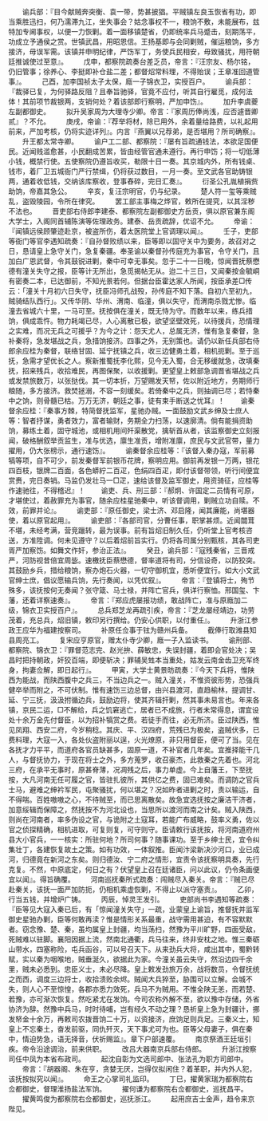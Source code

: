 <!-- { "loadSidebar": true } -->
　　谕兵部：『目今献贼奔突衡、袁一带，势甚披猖。平贼镇左良玉恢省有功，即当乘胜迅扫，何乃濡滞九江，坐失事会？姑念事权不一，粮饷不敷，未能展布，兹特加专阃事权，以便一力恢剿。着一面移镇楚省，仍即统率兵马蹙击，刻期荡平，功成立予通侯之赏。世镇武昌，用昭恩信。王扬基即与会同剿贼，催运粮饷，多方接济，毋误军需。该镇并申明纪律，严饬军丁，务使兵民相安，毋致骚扰，用符朝廷推诚使过至意』。
　　戊申，都察院疏奏台差乏员，帝言：『汪宗友、杨尔铭，仍旧管事；徐养心、李挺即补仓盐二差；都督炤常料理，不得贻误；王章准回道管事』。
　　己酉，加李国祯太子太保，廕一子锦衣卫，实授百户。
　　谕兵部：『裁驿已复，为何驿路反阻？且奉旨驰驿，官竟不应付，听其自行雇觅，成何法体！其前项节裁银两，支销何处？着该部即行察明，严加申饬』。
　　加升李虞夔左副都御史。
　　拟升吴家周为大理寺少卿。帝言：『家周历俸尚浅，应否遽晋卿贰』？不允。
　　庚戌，帝谕：『荐举将材，除已用外，余着量给路费，以礼起用前来，严加考核，仍将实迹详列』。内言『燕翼以兄荐弟，是否堪用？所司确察』。
　　升王都太常寺卿。
　　谕户工二部、都察院：『屡有旨疏通钱法，本欲足国便民。近闻贱滥愈甚，小民翻成苦累，皆由经管官通未遵行。再行申饬；将一切低薄小钱，概禁行使。五使察院仍遵旨收买，勒限十日一奏。其京城内外，所有钱桌、钱市，着厂卫五城衙门严行禁缉，仍将获过数目，一月一奏。至文武各官助铸银两，通着收低钱，交纳该库察收，登事舂碎，完日汇奏』。
　　衍圣公孔胤植捐赀助饷，帝嘉其急公。
　　辛亥，复汪宗明官，仍与纪录。
　　楚人符一玺等乘贼乱，盗毁陵园，令所在律究。
　　罢工部主事梅之烨官，敕所在提究，以其淫秽不法也。
　　晋吏部右侍郎李建泰、都察院左副都御史方岳贡，俱以原官兼东阁大学士，入阁同首辅陈演等佐理政务。建泰、岳贡疏辞，优诏不允。
　　帝谕：『闻镇远侯顾肇迹赴京，被盗所伤，着太医院堂上官调理以闻』。
　　壬子，吏部等衙门等官李遇知疏奏：『自孙督败绩以来，臣等即以固守关中为要务，故召对之日，恳请皇上急守关门，急复秦疆。奉圣谕以秦督孙传庭充为事官，令守关门，且加白广恩武督，令其鼓锐进剿，秦中可幸无事矣。忽于二十一日晚，惊闻晋抚蔡懋德有潼关失守之报，臣等计无所出，急觅揭帖无从。迨二十三日，又闻秦按金毓峒有密奏二本，已达御前，不知光景若何。但据台臣霍达家人所闻，按臣承差□传云：「潼关十月初六日失守，抚臣冯师孔战殁，孙传庭不知下落。自初六至初九，贼骑结队西行」。又传华阴、华州、渭南、临潼，俱以失守，而渭南杀戮尤惨。临潼去省城六十里，一马可至。抚按俱在潼关，既无恃为守。而数年以来，练兵措饷，俱成乖忤。物力耗竭已尽，人心离散已极，欲望坚壁效死，以待援兵，恐情理之实难，而况无兵之可援乎？为今之计：怨天尤人，总属无济，惟有急复秦督，急补秦将，急发堪战之兵，急措饷接济。四事之外，无别策也。请仍以新任兵部右侍郎余应桂为秦督，联络甘固、延宁抚镇之兵，收三边健勇土着，相机扼剿。至于巡抚，急需才望优长之人。察新推蜀抚李化熙，见今无入蜀，合无移缓就急，改填秦抚，招来残兵，收拾难民，再图保聚，以收援剿。更望皇上敕部急调晋省堪战之兵或发禁旅数万，以张挞伐。其一切本折，万望赐发天帑，佐以附近地方，务期师行粮随，多方接济。救焚拯溺，不容一刻缓矣。若倚秦中之兵，则抽调已尽；若恃秦中之饷，则骨髓已枯。万万无济，朝廷之事，徒有束手断送之忧耳』！
　　谕秦督余应桂：『秦事方棘，特简督抚监军，星驰办贼。一面鼓励文武乡绅及士庶人等：智者抒谋，勇者效力，富者输财，务期全力扫荡，以速廓清。倘有能捐资助饷，募练土着，固守城池，或相机用间歼渠散党，擒斩首从者，该监察御史立刻报闻，破格酬叙举贡监生，准与优选，廪生准贡，增附准廪，庶民与文武官带，量力擢用，仍大张榜示，通行速饬』。
　　谕秦督余应桂等：『该督入秦办寇，军前募犒等项，自不可少，前发秦督军前银币花牌，察明应用。御前再发银一万两，银花四百枝，银牌二百面，各色蟒紵二百疋，色绢四百疋，即付该督带领，听行间便宜赏赉，完日奏销。马监仍发壮马一□疋，速给该督及监军御史，用资骑征，应桂等作速驰往，不得稽迟』！
　　谕吏、兵、刑三部：『郝炯、许国定二员情有可原，才堪使过，着赦罪充为事官，随余应桂星驰秦中，听该督调用，剿贼立功自赎。不效，前罪并论』。
　　谕吏部：『原任御史，梁士济、邓启隆，闻其廉能，尚堪器使，着以原官起用』。
　　谕吏部：『各部司官，分曹任事，职掌甚烦。近闻闒茸不堪，未经考满，营竞躐转，最为误事。前有旨炤旧制久任，仍听堂上官考核咨送，方准陞调。何未见遵守？以后着炤前旨实行。仍将各司属分别甄核，其各司吏胥严加察饬。如舞文作奸，参治正法』。
　　癸丑，谕兵部：『寇残秦省，三晋戒严，河防视昔倍宜周毖。速檄抚臣蔡懋德，督率道将有司，分信设奇，以防狡突。其鼓励乡兵，措给粮饷，察办炮石火器，一切守御机宜，悉听便宜行。如大小文武官绅士庶，倡议愿输兵饷，先行奏闻，以凭优叙』。
　　帝言：『登镇将士，殉节殊多，该抚按何无奏闻？张守箴、马士禄，并阵亡官兵，俱详行察恤。邢国玺、卞藩，还着详察速奏』。
　　帝言：『郑应虎屡报功绩，敢战阵亡，准与原廕加二级，锦衣卫实授百户』。
　　总兵郑芝龙再疏引疾，帝言：『芝龙屡经靖边，功劳茂着，充总兵，炤旧镇，敕印另行撰给。仍安心供职，以付重任』。
　　升浙江参政王应华为福建按察司。
　　补原任佥事于铉为赣州兵备。
　　截俸行取潍县知县周亮工。
　　复宋应亨原官，赠太仆寺少卿，廕一子入监读书。
　　谕刑部、都察院、锦衣卫：『罪督范志完、赵光拚、薛敏忠，失误封疆，着即会官处决；吴昌时把持朝政，奸狡百端，即便斩决；罪辅吴甡本当重处，姑发云南金齿卫充军终身，拘妻佥解，即日起行』。
　　甲寅，大学士黄景昉疏奏：『今天下兵将，惟陕西为能战，而陕西腹中之兵三，不当边兵之一。贼入潼关，不惟资彼形势，恐强兵健卒举而附之，不可伏制。惟有速饬三边总督，由兴县渡河，直趋榆林，提调甘、延、宁三抚，汲汲拊循边兵，鼓励边将，使其齐辑扞剿，然其事未易言也。年来各镇，京民二运，□不解给，兵之饥窘逃亡，居者已不成旅，行者未常得息，谓宜设处十余万金先付督臣，以为招补犒赏之费。若徒手而往，必无所济。臣过陕西，惟见凤翔、西安二府，今岁稍稔。其庆、平、汉四府，荒残已为极矣，盗贼伏多，已费料理，大寇一入，各处伙盗附丽以逞，火光燎原，非只用督臣，便可了当。见在各抚才力平平，而道府各官员缺甚多，固原一道，不补官者几年矣。宜推择能干几人，与督抚协力，于现在将士之外，多方蒐罗，收召豪杰，此救秦之先着也。河北三府，在承平无事时，原甚脊薄，况凋残之后，事力单虚。今上自藩王，下至抚按，大凡河南无任可履之官，皆驻扎彼所，其供亿之费，固已难矣。而调防之官兵士马，避难之绅衿军民，屯聚骚扰，何以堪之？况如昨者进剿之时，责以输运，自不得喘。百姓嗷嗷之心，不待贼至，而已思离散矣。故急宜选抚按之廉洁干济者，加意绥辑而保障之，然抚按不为河北设也，当思所以渡河而南之计矣。贼入陕西，则尚在河南者，率多伪设之官，与诡附之土寇耳，若能广布威略，鼓率义勇，佐以官之侦探精确，相机进取，可复则复，可守则守。臣请敕行该抚按，将河南道府州县大小官兵，一一核实：所驻何地？所司何事？随事课功。至于乡绅士民，宜令纠集壮丁，各建恢复故土之策。如有功效，一体叙推。臣闻汴梁新决沙河口，业已成河，归德竟在新河之东矣。则归德汝、宁二府之情形，宜责令该抚察明具奏，先行克复。不然，中原底定，何日之有？伏望皇上召在廷诸臣，问以此议，仍令条画便宜以闻』。得旨确覆。
　　河南巡抚秦所式疏奏：闯贼尽入秦关。帝言：『贼已尽赴秦关，该抚一面严加防扼，仍相机乘虚恢剿，不得止以派守塞责』。
　　乙卯，行当五钱，并增炉广铸。
　　丙辰，悼灵王发引。
　　吏部尚书李遇知等疏奏：『臣等见大寇入秦已后，有「惊闻潼关失守」一疏，业蒙皇上谕旨，推督抚并监军御史星驰办剿，臣等何敢再渎？惟是情形关系最重，战守需用甚迫，有不容默默者。窃念豫、楚、秦，虽均属皇上封疆，均当荡扫，然豫为平川旷野，四面受敌，死贼难以驻脚。襄阳因据上流，然南北通衢，兵马往来，终非安枕之地。惟三秦砺山带水，四塞称险，屯兵函谷，可以号召天下。从来劲兵大将，咸出其中，蜀黔转赋，实以秦为咽喉地，贼垂涎久，欲据此为家。今潼关虽云失守，然沿边四千余里，贼未必悉到。忠臣义士，未必尽降。皇上敕发劲旅万余，战将数员，令督抚统之而西，调度三边将士，收拾溃败余烬。贼闻大兵猝至，胁围可以立解。会城不失，则人心不至惊惶，各郡亦悉力效死，兵马不为贼用。不惟全陕无恙，而若楚、若豫，亦可渐次恢复。然吃紧尤在发饷。今司农称外解不至，欲以豫中存储，外省协济为辞。然豫中兵马，时时待哺，岂有经久不动之理？恳祈皇上急为封疆计，挪发帑金十余万，再敕司农拨晋饷二十万，以资接济，庶饷足则兵足。三秦义士，知皇上不忘秦土，奋发前驱，同仇歼灭，天下事尤可为也。臣等父母妻子，俱在秦中，情迫势急，语无择音，伏祈赐监』。章下户部速覆。
　　南京祭酒王廷垣引疾。帝令沿途调治，前来供职。
　　改吕大器南京兵部右侍郎。
　　升浙江按察司任中凤为本省布政司。
　　起沈自彰为文选司郎中、张法孔为职方司郎中。
　　帝言：『胡器阁、朱在亨，贪婪无厌，岂得仅拟闲住？着革职，并内外人犯，该抚按拟究以闻』。
　　命王之心掌司礼监印。
　　丁巳，擢黄家瑞为都察院右佥都御史，督理淮扬盐法军饷。
　　擢何谦为都察院右佥都御史，巡抚昌平。
　　擢黄鸣俊为都察院右佥都御史，巡抚浙江。
　　起用庶吉士金声，趋令来京陛见。
